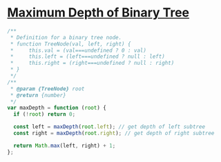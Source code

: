 # [Maximum Depth of Binary Tree](https://leetcode.com/problems/maximum-depth-of-binary-tree/)

```js
/**
 * Definition for a binary tree node.
 * function TreeNode(val, left, right) {
 *     this.val = (val===undefined ? 0 : val)
 *     this.left = (left===undefined ? null : left)
 *     this.right = (right===undefined ? null : right)
 * }
 */
/**
 * @param {TreeNode} root
 * @return {number}
 */
var maxDepth = function (root) {
  if (!root) return 0;

  const left = maxDepth(root.left); // get depth of left subtree
  const right = maxDepth(root.right); // get depth of right subtree

  return Math.max(left, right) + 1;
};
```
